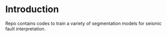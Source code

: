 # Introduction
Repo contains codes to train a variety of segmentation models for seismic fault interpretation.